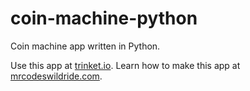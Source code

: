 # coin-machine-python

Coin machine app written in Python.

Use this app at [trinket.io](https://trinket.io/embed/python3/e9eeaa1de7?outputOnly=true&start=result).
Learn how to make this app at [mrcodeswildride.com](https://www.mrcodeswildride.com/).
